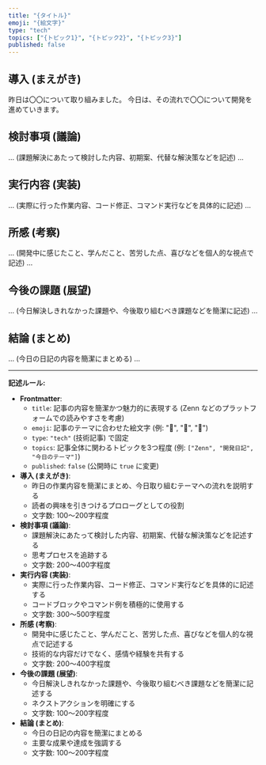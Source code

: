 ```yaml
---
title: "{タイトル}"
emoji: "{絵文字}"
type: "tech"
topics: ["{トピック1}", "{トピック2}", "{トピック3}"]
published: false
---
```


## 導入 (まえがき)

昨日は〇〇について取り組みました。
今日は、その流れで〇〇について開発を進めていきます。

## 検討事項 (議論)

... (課題解決にあたって検討した内容、初期案、代替な解決策などを記述) ...

## 実行内容 (実装)

... (実際に行った作業内容、コード修正、コマンド実行などを具体的に記述) ...

## 所感 (考察)

... (開発中に感じたこと、学んだこと、苦労した点、喜びなどを個人的な視点で記述) ...

## 今後の課題 (展望)

... (今日解決しきれなかった課題や、今後取り組むべき課題などを簡潔に記述) ...

## 結論 (まとめ)

... (今日の日記の内容を簡潔にまとめる) ...

---
**記述ルール:**

*   **Frontmatter**:
    *   `title`: 記事の内容を簡潔かつ魅力的に表現する (Zenn などのプラットフォームでの読みやすさを考慮)
    *   `emoji`: 記事のテーマに合わせた絵文字 (例: "📝", "🚀", "🧪")
    *   `type`: `"tech"` (技術記事) で固定
    *   `topics`: 記事全体に関わるトピックを3つ程度 (例: `["Zenn", "開発日記", "今日のテーマ"]`)
    *   `published`: `false` (公開時に `true` に変更)
*   **導入 (まえがき)**:
    *   昨日の作業内容を簡潔にまとめ、今日取り組むテーマへの流れを説明する
    *   読者の興味を引きつけるプロローグとしての役割
    *   文字数: 100〜200字程度
*   **検討事項 (議論)**:
    *   課題解決にあたって検討した内容、初期案、代替な解決策などを記述する
    *   思考プロセスを追跡する
    *   文字数: 200〜400字程度
*   **実行内容 (実装)**:
    *   実際に行った作業内容、コード修正、コマンド実行などを具体的に記述する
    *   コードブロックやコマンド例を積極的に使用する
    *   文字数: 300〜500字程度
*   **所感 (考察)**:
    *   開発中に感じたこと、学んだこと、苦労した点、喜びなどを個人的な視点で記述する
    *   技術的な内容だけでなく、感情や経験を共有する
    *   文字数: 200〜400字程度
*   **今後の課題 (展望)**:
    *   今日解決しきれなかった課題や、今後取り組むべき課題などを簡潔に記述する
    *   ネクストアクションを明確にする
    *   文字数: 100〜200字程度
*   **結論 (まとめ)**:
    *   今日の日記の内容を簡潔にまとめる
    *   主要な成果や達成を強調する
    *   文字数: 100〜200字程度
